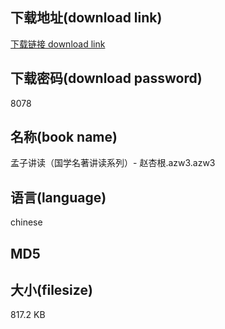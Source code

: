 ## 下载地址(download link)
[下载链接 download link](https://tutu365.netlify.app/?s=%E5%AD%9F%E5%AD%90%E8%AE%B2%E8%AF%BB%EF%BC%88%E5%9B%BD%E5%AD%A6%E5%90%8D%E8%91%97%E8%AE%B2%E8%AF%BB%E7%B3%BB%E5%88%97%EF%BC%89-+%E8%B5%B5%E6%9D%8F%E6%A0%B9.azw3)

## 下载密码(download password)
8078

## 名称(book name)
孟子讲读（国学名著讲读系列）- 赵杏根.azw3.azw3

## 语言(language)
chinese

## MD5


## 大小(filesize)
817.2 KB
